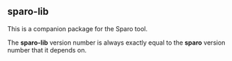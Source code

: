 ## sparo-lib

This is a companion package for the Sparo tool.

The **sparo-lib** version number is always exactly equal
to the **sparo** version number that it depends on.

